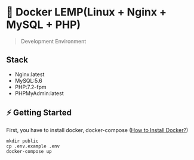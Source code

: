 # 🐳 Docker LEMP(Linux + Nginx + MySQL + PHP)
> Development Environment

## Stack
- Nginx:latest
- MySQL:5.6
- PHP:7.2-fpm
- PHPMyAdmin:latest

## ⚡️ Getting Started
First, you have to install docker, docker-compose ([How to Install Docker?](https://docs.docker.com/install/))

```
mkdir public
cp .env.example .env
docker-compose up
```